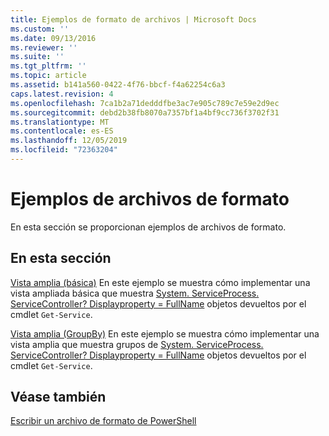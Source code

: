 ```yaml
---
title: Ejemplos de formato de archivos | Microsoft Docs
ms.custom: ''
ms.date: 09/13/2016
ms.reviewer: ''
ms.suite: ''
ms.tgt_pltfrm: ''
ms.topic: article
ms.assetid: b141a560-0422-4f76-bbcf-f4a62254c6a3
caps.latest.revision: 4
ms.openlocfilehash: 7ca1b2a71dedddfbe3ac7e905c789c7e59e2d9ec
ms.sourcegitcommit: debd2b38fb8070a7357bf1a4bf9cc736f3702f31
ms.translationtype: MT
ms.contentlocale: es-ES
ms.lasthandoff: 12/05/2019
ms.locfileid: "72363204"
---
```

# <a name="examples-of-formatting-files"></a>Ejemplos de archivos de formato

En esta sección se proporcionan ejemplos de archivos de formato.

## <a name="in-this-section"></a>En esta sección

[Vista amplia (básica)](./wide-view-basic.md) En este ejemplo se muestra cómo implementar una vista ampliada básica que muestra [System. ServiceProcess. ServiceController? Displayproperty = FullName](/dotnet/api/System.ServiceProcess.ServiceController) objetos devueltos por el cmdlet `Get-Service`.

[Vista amplia (GroupBy)](./wide-view-groupby.md) En este ejemplo se muestra cómo implementar una vista amplia que muestra grupos de [System. ServiceProcess. ServiceController? Displayproperty = FullName](/dotnet/api/System.ServiceProcess.ServiceController) objetos devueltos por el cmdlet `Get-Service`.

## <a name="see-also"></a>Véase también

[Escribir un archivo de formato de PowerShell](./writing-a-powershell-formatting-file.md)
